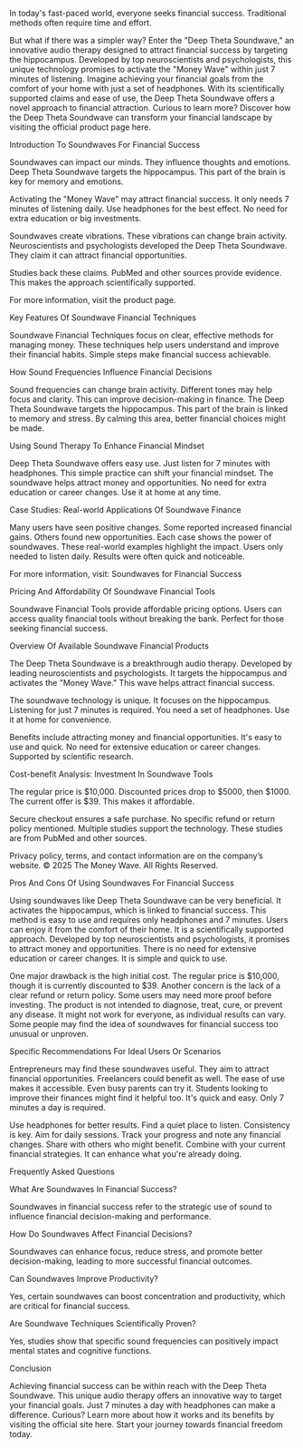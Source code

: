 In today's fast-paced world, everyone seeks financial success. Traditional methods often require time and effort.

But what if there was a simpler way? Enter the "Deep Theta Soundwave," an innovative audio therapy designed to attract financial success by targeting the hippocampus. Developed by top neuroscientists and psychologists, this unique technology promises to activate the "Money Wave" within just 7 minutes of listening. Imagine achieving your financial goals from the comfort of your home with just a set of headphones. With its scientifically supported claims and ease of use, the Deep Theta Soundwave offers a novel approach to financial attraction. Curious to learn more? Discover how the Deep Theta Soundwave can transform your financial landscape by visiting the official product page here.

Introduction To Soundwaves For Financial Success

Soundwaves can impact our minds. They influence thoughts and emotions. Deep Theta Soundwave targets the hippocampus. This part of the brain is key for memory and emotions.

Activating the "Money Wave" may attract financial success. It only needs 7 minutes of listening daily. Use headphones for the best effect. No need for extra education or big investments.

Soundwaves create vibrations. These vibrations can change brain activity. Neuroscientists and psychologists developed the Deep Theta Soundwave. They claim it can attract financial opportunities.

Studies back these claims. PubMed and other sources provide evidence. This makes the approach scientifically supported.

For more information, visit the product page.

Key Features Of Soundwave Financial Techniques

Soundwave Financial Techniques focus on clear, effective methods for managing money. These techniques help users understand and improve their financial habits. Simple steps make financial success achievable.

How Sound Frequencies Influence Financial Decisions

Sound frequencies can change brain activity. Different tones may help focus and clarity. This can improve decision-making in finance. The Deep Theta Soundwave targets the hippocampus. This part of the brain is linked to memory and stress. By calming this area, better financial choices might be made.

Using Sound Therapy To Enhance Financial Mindset

Deep Theta Soundwave offers easy use. Just listen for 7 minutes with headphones. This simple practice can shift your financial mindset. The soundwave helps attract money and opportunities. No need for extra education or career changes. Use it at home at any time.

Case Studies: Real-world Applications Of Soundwave Finance

Many users have seen positive changes. Some reported increased financial gains. Others found new opportunities. Each case shows the power of soundwaves. These real-world examples highlight the impact. Users only needed to listen daily. Results were often quick and noticeable.

For more information, visit: Soundwaves for Financial Success

Pricing And Affordability Of Soundwave Financial Tools

Soundwave Financial Tools provide affordable pricing options. Users can access quality financial tools without breaking the bank. Perfect for those seeking financial success.

Overview Of Available Soundwave Financial Products

The Deep Theta Soundwave is a breakthrough audio therapy. Developed by leading neuroscientists and psychologists. It targets the hippocampus and activates the "Money Wave." This wave helps attract financial success.

The soundwave technology is unique. It focuses on the hippocampus. Listening for just 7 minutes is required. You need a set of headphones. Use it at home for convenience.

Benefits include attracting money and financial opportunities. It's easy to use and quick. No need for extensive education or career changes. Supported by scientific research.

Cost-benefit Analysis: Investment In Soundwave Tools

The regular price is $10,000. Discounted prices drop to $5000, then $1000. The current offer is $39. This makes it affordable.

Secure checkout ensures a safe purchase. No specific refund or return policy mentioned. Multiple studies support the technology. These studies are from PubMed and other sources.

Privacy policy, terms, and contact information are on the company’s website. © 2025 The Money Wave. All Rights Reserved.

Pros And Cons Of Using Soundwaves For Financial Success

Using soundwaves like Deep Theta Soundwave can be very beneficial. It activates the hippocampus, which is linked to financial success. This method is easy to use and requires only headphones and 7 minutes. Users can enjoy it from the comfort of their home. It is a scientifically supported approach. Developed by top neuroscientists and psychologists, it promises to attract money and opportunities. There is no need for extensive education or career changes. It is simple and quick to use.

One major drawback is the high initial cost. The regular price is $10,000, though it is currently discounted to $39. Another concern is the lack of a clear refund or return policy. Some users may need more proof before investing. The product is not intended to diagnose, treat, cure, or prevent any disease. It might not work for everyone, as individual results can vary. Some people may find the idea of soundwaves for financial success too unusual or unproven.

Specific Recommendations For Ideal Users Or Scenarios

Entrepreneurs may find these soundwaves useful. They aim to attract financial opportunities. Freelancers could benefit as well. The ease of use makes it accessible. Even busy parents can try it. Students looking to improve their finances might find it helpful too. It's quick and easy. Only 7 minutes a day is required.

Use headphones for better results. Find a quiet place to listen. Consistency is key. Aim for daily sessions. Track your progress and note any financial changes. Share with others who might benefit. Combine with your current financial strategies. It can enhance what you're already doing.



Frequently Asked Questions

What Are Soundwaves In Financial Success?

Soundwaves in financial success refer to the strategic use of sound to influence financial decision-making and performance.

How Do Soundwaves Affect Financial Decisions?

Soundwaves can enhance focus, reduce stress, and promote better decision-making, leading to more successful financial outcomes.

Can Soundwaves Improve Productivity?

Yes, certain soundwaves can boost concentration and productivity, which are critical for financial success.

Are Soundwave Techniques Scientifically Proven?

Yes, studies show that specific sound frequencies can positively impact mental states and cognitive functions.

Conclusion

Achieving financial success can be within reach with the Deep Theta Soundwave. This unique audio therapy offers an innovative way to target your financial goals. Just 7 minutes a day with headphones can make a difference. Curious? Learn more about how it works and its benefits by visiting the official site here. Start your journey towards financial freedom today.
